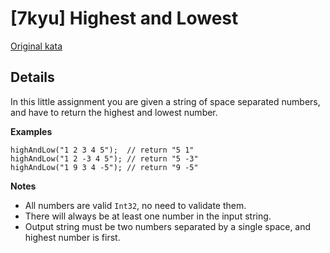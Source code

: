 # [7kyu] Highest and Lowest

[Original kata](https://www.codewars.com/kata/554b4ac871d6813a03000035)

## Details

In this little assignment you are given a string of space separated numbers, and have to return the highest and lowest number.

**Examples**

```
highAndLow("1 2 3 4 5");  // return "5 1"
highAndLow("1 2 -3 4 5"); // return "5 -3"
highAndLow("1 9 3 4 -5"); // return "9 -5"
```

**Notes**

- All numbers are valid `Int32`, no need to validate them.
- There will always be at least one number in the input string.
- Output string must be two numbers separated by a single space, and highest number is first.
